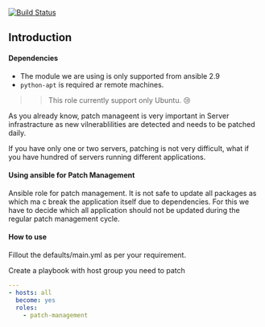 [![Build Status](https://travis-ci.org/technetscloud/patch-management.svg?branch=master)](https://travis-ci.org/technetscloud/patch-management)

## Introduction

#### Dependencies
- The module we are using is only supported from ansible 2.9
- `python-apt` is required ar remote machines.

>> This role currently support only Ubuntu. :cry:


As you already know, patch manageent is very important in Server infrastracture as new vilnerablilities are detected  and needs to be patched daily. 

If you have only one or two servers, patching is not very difficult, what if you have hundred of servers running different applications.

#### Using ansible for Patch Management

Ansible role for patch management. It is not safe to update all packages as which ma c break the application itself due to dependencies. For this we have to decide which all application should not be updated during the regular patch management cycle.

#### How to use
Fillout the defaults/main.yml as per your requirement.

Create a playbook with host group you need to patch

```yaml
---
- hosts: all
  become: yes
  roles:
  	- patch-management
```
